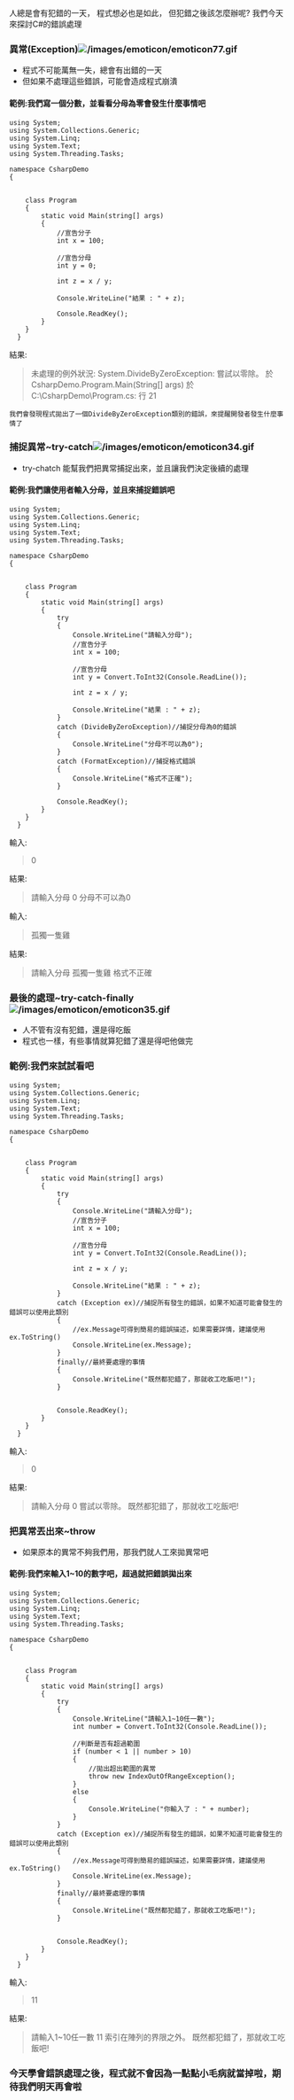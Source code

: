 人總是會有犯錯的一天，
程式想必也是如此，
但犯錯之後該怎麼辦呢?
我們今天來探討C#的錯誤處理

### 異常(Exception)![/images/emoticon/emoticon77.gif](/images/emoticon/emoticon77.gif)
* 程式不可能萬無一失，總會有出錯的一天
* 但如果不處理這些錯誤，可能會造成程式崩潰

#### 範例:我們寫一個分數，並看看分母為零會發生什麼事情吧
```
using System;
using System.Collections.Generic;
using System.Linq;
using System.Text;
using System.Threading.Tasks;

namespace CsharpDemo
{


    class Program
    {
        static void Main(string[] args)
        {
            //宣告分子
            int x = 100;

            //宣告分母
            int y = 0;

            int z = x / y;

            Console.WriteLine("結果 : " + z);

            Console.ReadKey();
        }
    }
  }
  ```
  
  結果:
  >未處理的例外狀況: System.DivideByZeroException: 嘗試以零除。
   於 CsharpDemo.Program.Main(String[] args) 於 C:\CsharpDemo\Program.cs: 行 21
   
`我們會發現程式拋出了一個DivideByZeroException類別的錯誤，來提醒開發者發生什麼事情了`

### 捕捉異常~try-catch![/images/emoticon/emoticon34.gif](/images/emoticon/emoticon34.gif)
* try-chatch 能幫我們把異常捕捉出來，並且讓我們決定後續的處理

#### 範例:我們讓使用者輸入分母，並且來捕捉錯誤吧
```
using System;
using System.Collections.Generic;
using System.Linq;
using System.Text;
using System.Threading.Tasks;

namespace CsharpDemo
{


    class Program
    {
        static void Main(string[] args)
        {
            try
            {
                Console.WriteLine("請輸入分母");
                //宣告分子
                int x = 100;

                //宣告分母
                int y = Convert.ToInt32(Console.ReadLine());

                int z = x / y;

                Console.WriteLine("結果 : " + z);
            }
            catch (DivideByZeroException)//捕捉分母為0的錯誤
            {
                Console.WriteLine("分母不可以為0");
            }
            catch (FormatException)//捕捉格式錯誤
            {
                Console.WriteLine("格式不正確");
            }

            Console.ReadKey();
        }
    }
  }
  ```
  
  輸入:
  >0

結果:
>請輸入分母
0
分母不可以為0

  輸入:
  >孤獨一隻雞

結果:
>請輸入分母
孤獨一隻雞
格式不正確

### 最後的處理~try-catch-finally![/images/emoticon/emoticon35.gif](/images/emoticon/emoticon35.gif)
* 人不管有沒有犯錯，還是得吃飯
* 程式也一樣，有些事情就算犯錯了還是得吧他做完

### 範例:我們來試試看吧
```
using System;
using System.Collections.Generic;
using System.Linq;
using System.Text;
using System.Threading.Tasks;

namespace CsharpDemo
{


    class Program
    {
        static void Main(string[] args)
        {
            try
            {
                Console.WriteLine("請輸入分母");
                //宣告分子
                int x = 100;

                //宣告分母
                int y = Convert.ToInt32(Console.ReadLine());

                int z = x / y;

                Console.WriteLine("結果 : " + z);
            }
            catch (Exception ex)//捕捉所有發生的錯誤，如果不知道可能會發生的錯誤可以使用此類別
            {
                //ex.Message可得到簡易的錯誤描述，如果需要詳情，建議使用 ex.ToString()
                Console.WriteLine(ex.Message);
            }
            finally//最終要處理的事情
            {
                Console.WriteLine("既然都犯錯了，那就收工吃飯吧!");
            }


            Console.ReadKey();
        }
    }
  }
  ```
  
   輸入:
  >0

結果:
>請輸入分母
0
嘗試以零除。
既然都犯錯了，那就收工吃飯吧!

### 把異常丟出來~throw
* 如果原本的異常不夠我們用，那我們就人工來拋異常吧

#### 範例:我們來輸入1~10的數字吧，超過就把錯誤拋出來
```
using System;
using System.Collections.Generic;
using System.Linq;
using System.Text;
using System.Threading.Tasks;

namespace CsharpDemo
{


    class Program
    {
        static void Main(string[] args)
        {
            try
            {
                Console.WriteLine("請輸入1~10任一數");
                int number = Convert.ToInt32(Console.ReadLine());

                //判斷是否有超過範圍
                if (number < 1 || number > 10)
                {
                    //拋出超出範圍的異常
                    throw new IndexOutOfRangeException();
                }
                else
                {
                    Console.WriteLine("你輸入了 : " + number);
                }
            }
            catch (Exception ex)//捕捉所有發生的錯誤，如果不知道可能會發生的錯誤可以使用此類別
            {
                //ex.Message可得到簡易的錯誤描述，如果需要詳情，建議使用 ex.ToString()
                Console.WriteLine(ex.Message);
            }
            finally//最終要處理的事情
            {
                Console.WriteLine("既然都犯錯了，那就收工吃飯吧!");
            }


            Console.ReadKey();
        }
    }
  }
  ```
  
  輸入:
  >11
  
  結果:
  >請輸入1~10任一數
11
索引在陣列的界限之外。
既然都犯錯了，那就收工吃飯吧!

### 今天學會錯誤處理之後，程式就不會因為一點點小毛病就當掉啦，期待我們明天再會啦